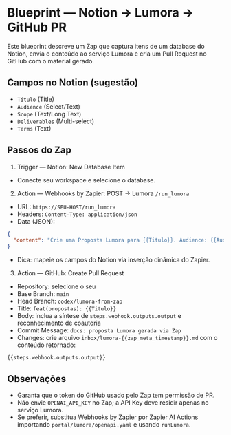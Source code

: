# Blueprint — Notion → Lumora → GitHub PR

Este blueprint descreve um Zap que captura itens de um database do Notion, envia o conteúdo ao serviço Lumora e cria um Pull Request no GitHub com o material gerado.

## Campos no Notion (sugestão)
- `Título` (Title)
- `Audience` (Select/Text)
- `Scope` (Text/Long Text)
- `Deliverables` (Multi-select)
- `Terms` (Text)

## Passos do Zap
1) Trigger — Notion: New Database Item
- Conecte seu workspace e selecione o database.

2) Action — Webhooks by Zapier: POST → Lumora `/run_lumora`
- URL: `https://SEU-HOST/run_lumora`
- Headers: `Content-Type: application/json`
- Data (JSON):
```json
{
  "content": "Crie uma Proposta Lumora para {{Titulo}}. Audience: {{Audience}}. Scope: {{Scope}}. Deliverables: {{#Deliverables}}{{name}}, {{/Deliverables}} Terms: {{Terms}}."
}
```
- Dica: mapeie os campos do Notion via inserção dinâmica do Zapier.

3) Action — GitHub: Create Pull Request
- Repository: selecione o seu
- Base Branch: `main`
- Head Branch: `codex/lumora-from-zap`
- Title: `feat(propostas): {{Titulo}}`
- Body: inclua a síntese de `steps.webhook.outputs.output` e reconhecimento de coautoria
- Commit Message: `docs: proposta Lumora gerada via Zap`
- Changes: crie arquivo `inbox/lumora-{{zap_meta_timestamp}}.md` com o conteúdo retornado:
```
{{steps.webhook.outputs.output}}
```

## Observações
- Garanta que o token do GitHub usado pelo Zap tem permissão de PR.
- Não envie `OPENAI_API_KEY` no Zap; a API Key deve residir apenas no serviço Lumora.
- Se preferir, substitua Webhooks by Zapier por Zapier AI Actions importando `portal/lumora/openapi.yaml` e usando `runLumora`.
